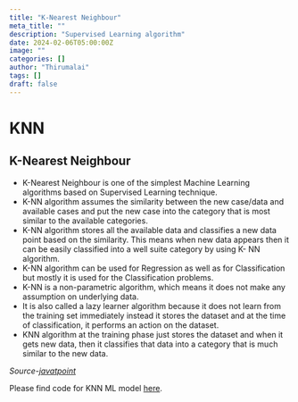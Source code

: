 ```yaml
---
title: "K-Nearest Neighbour"
meta_title: ""
description: "Supervised Learning algorithm"
date: 2024-02-06T05:00:00Z
image: ""
categories: []
author: "Thirumalai"
tags: []
draft: false
---
```



# KNN
## K-Nearest Neighbour
- K-Nearest Neighbour is one of the simplest Machine Learning algorithms based on Supervised Learning technique.
- K-NN algorithm assumes the similarity between the new case/data and available cases and put the new case into the category that is most similar to the available categories.
- K-NN algorithm stores all the available data and classifies a new data point based on the similarity. This means when new data appears then it can be easily classified into a well suite category by using K- NN algorithm.
- K-NN algorithm can be used for Regression as well as for Classification but mostly it is used for the Classification problems.
- K-NN is a non-parametric algorithm, which means it does not make any assumption on underlying data.
- It is also called a lazy learner algorithm because it does not learn from the training set immediately instead it stores the dataset and at the time of classification, it performs an action on the dataset.
- KNN algorithm at the training phase just stores the dataset and when it gets new data, then it classifies that data into a category that is much similar to the new data.

_Source-[javatpoint](https://www.javatpoint.com/k-nearest-neighbor-algorithm-for-machine-learning)_

Please find code for KNN ML model [here](https://github.com/Thirumalai-97/Machine-Learning/tree/main/My%20ML%20Model's/KNN).
